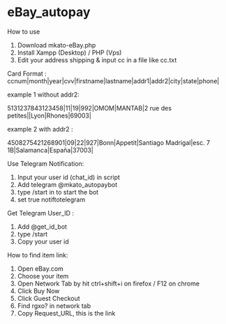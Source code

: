 # eBay_autopay
How to use 
1. Download mkato-eBay.php
2. Install Xampp (Desktop) / PHP (Vps)
3. Edit your address shipping & input cc in a file like cc.txt


Card Format :
ccnum|month|year|cvv|firstname|lastname|addr1|addr2|city|state|phone|

example 1 without addr2: 

5131237843123458|11|19|992|OMOM|MANTAB|2 rue des petites||Lyon|Rhones|69003|

example 2 with addr2   : 

4508275421268901|09|22|927|Bonn|Appetit|Santiago Madrigal|esc. 7 1B|Salamanca|España|37003|

Use Telegram Notification:
1. Input your user id (chat_id) in script
2. Add telegram @mkato_autopaybot 
3. type /start  in to start the bot
4. set true notiftotelegram

Get Telegram User_ID :
1. Add @get_id_bot
2. type /start
3. Copy your user id



How to find item link:
1. Open eBay.com
2. Choose your item
3. Open Network Tab by hit ctrl+shift+i on firefox / F12 on chrome
4. Click Buy Now
5. Click Guest Checkout
6. Find rgxo? in network tab
7. Copy Request_URL, this is the link
